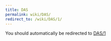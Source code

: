 ```yaml
---
title: DAS
permalink: wiki/DAS/
redirect_to: /wiki/DAS/1/
---
```


You should automatically be redirected to [DAS/1](/wiki/DAS/1/)

